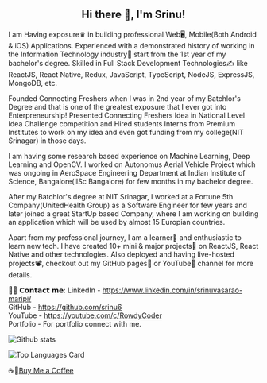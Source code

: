  <h2 align="center">Hi there 👋, I'm Srinu!</h2>

I am Having exposure♛ in building professional Web🖥, Mobile(Both Android & iOS) Applications. Experienced with a demonstrated history of working in the Information Technology industry🏢 start from the 1st year of my bachelor's degree. Skilled in Full Stack Development Technologies✍️ like ReactJS, React Native, Redux, JavaScript, TypeScript, NodeJS, ExpressJS, MongoDB, etc.

Founded Connecting Freshers when I was in 2nd year of my Batchlor's Degree and that is one of the greatest exposure that I ever got into Enterpreneurship! Presented Connecting Freshers Idea in National Level Idea Challenge competition and Hired students Interns from Premium Institutes to work on my idea and even got funding from my college(NIT Srinagar) in those days.

I am having some research based experience on Machine Learning, Deep Learning and OpenCV. I worked on Autonomus Aerial Vehicle Project which was ongoing in AeroSpace Engineering Department at Indian Institute of Science, Bangalore(IISc Bangalore) for few months in my bachelor degree.

After my Batchlor's degree at NIT Srinagar, I worked at a Fortune 5th Company(UnitedHealth Group) as a Software Engineer for few years and later joined a great StartUp based Company, where I am working on building an application which will be used by almost 15 Europian countries.

Apart from my professional journey, I am a learner📝 and enthusiastic to learn new tech. I have created 10+ mini & major projects💼 on ReactJS, React Native and other technologies. Also deployed and having live-hosted projects📽, checkout out my GitHub pages📒 or YouTube📲 channel for more details.

🙋‍♂️ 𝗖𝗼𝗻𝘁𝗮𝗰𝘁 𝗺𝗲:
LinkedIn - https://www.linkedin.com/in/srinuvasarao-maripi/ <br/>
GitHub - https://github.com/srinu6 </br>
YouTube - https://youtube.com/c/RowdyCoder <br/>
Portfolio - For portfolio connect with me. <br/>

![Github stats](https://github-readme-stats.vercel.app/api?username=srinu6&theme=highcontrast&show_icons=true&count_private=true)

![Top Languages Card](https://github-readme-stats.vercel.app/api/top-langs/?username=srinu6)

<!--
**srinu6/srinu6** is a ✨ _special_ ✨ repository because its `README.md` (this file) appears on your GitHub profile.

Here are some ideas to get you started:

- 🔭 I’m currently working on ...
- 🌱 I’m currently learning ...
- 👯 I’m looking to collaborate on ...
- 🤔 I’m looking for help with ...
- 💬 Ask me about ...
- 📫 How to reach me: ...
- 😄 Pronouns: ...
- ⚡ Fun fact: ...

-->
 
☕️🍺[Buy Me a Coffee](https://www.buymeacoffee.com/srinumaripi)

